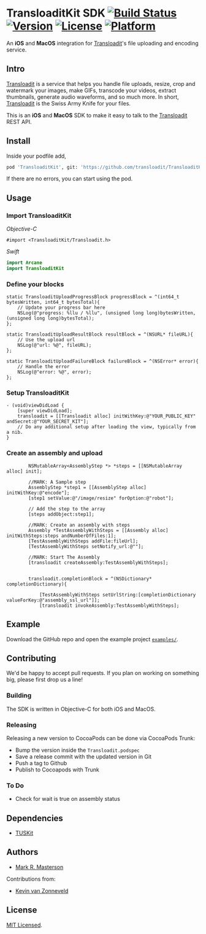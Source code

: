 # TransloaditKit SDK [![Build Status](https://travis-ci.org/transloadit/TransloaditKit.svg?branch=master)](https://travis-ci.org/transloadit/TransloaditKit) [![Version](https://img.shields.io/cocoapods/v/Transloadit.svg?style=flat)](http://cocoapods.org/pods/Transloadit) [![License](https://img.shields.io/cocoapods/l/Transloadit.svg?style=flat)](http://cocoapods.org/pods/Transloadit) [![Platform](https://img.shields.io/cocoapods/p/Transloadit.svg?style=flat)](http://cocoapods.org/pods/Transloadit)

An **iOS** and **MacOS** integration for [Transloadit](https://transloadit.com)'s file
uploading and encoding service.

## Intro


[Transloadit](https://transloadit.com) is a service that helps you handle file
uploads, resize, crop and watermark your images, make GIFs, transcode your
videos, extract thumbnails, generate audio waveforms, and so much more. In
short, [Transloadit](https://transloadit.com) is the Swiss Army Knife for your
files.

This is an **iOS** and **MacOS**  SDK to make it easy to talk to the
[Transloadit](https://transloadit.com) REST API.

## Install

Inside your podfile add,

```bash
pod 'TransloaditKit', git: 'https://github.com/transloadit/TransloaditKit'
```

If there are no errors, you can start using the pod.

## Usage

### Import TransloaditKit
*Objective-C*
```objc
#import <TransloaditKit/Transloadit.h>
```

*Swift*
```Swift
import Arcane
import TransloaditKit
```

### Define your blocks
```objc
static TransloaditUploadProgressBlock progressBlock = ^(int64_t bytesWritten, int64_t bytesTotal){
    // Update your progress bar here
    NSLog(@"progress: %llu / %llu", (unsigned long long)bytesWritten, (unsigned long long)bytesTotal);
};

static TransloaditUploadResultBlock resultBlock = ^(NSURL* fileURL){
    // Use the upload url
    NSLog(@"url: %@", fileURL);
};

static TransloaditUploadFailureBlock failureBlock = ^(NSError* error){
    // Handle the error
    NSLog(@"error: %@", error);
};
```

### Setup TransloaditKit
```objc
- (void)viewDidLoad {
    [super viewDidLoad];
    transloadit = [[Transloadit alloc] initWithKey:@"YOUR_PUBLIC_KEY" andSecret:@"YOUR_SECRET_KIT"];
	// Do any additional setup after loading the view, typically from a nib.
}
```

### Create an assembly and upload
```objc
        NSMutableArray<AssemblyStep *> *steps = [[NSMutableArray alloc] init];
        
        //MARK: A Sample step
        AssemblyStep *step1 = [[AssemblyStep alloc] initWithKey:@"encode"];
        [step1 setValue:@"/image/resize" forOption:@"robot"];
        
        // Add the step to the array
        [steps addObject:step1];
        
        //MARK: Create an assembly with steps
        Assembly *TestAssemblyWithSteps = [[Assembly alloc] initWithSteps:steps andNumberOfFiles:1];
        [TestAssemblyWithSteps addFile:fileUrl];
        [TestAssemblyWithSteps setNotify_url:@""];
        
        //MARK: Start The Assembly
        [transloadit createAssembly:TestAssemblyWithSteps];
        
        
        transloadit.completionBlock = ^(NSDictionary* completionDictionary){
            
            [TestAssemblyWithSteps setUrlString:[completionDictionary valueForKey:@"assembly_ssl_url"]];
            [transloadit invokeAssembly:TestAssemblyWithSteps];
```

## Example

Download the GitHub repo and open the example project
[`examples/`](https://github.com/transloadit/TransloaditKit/tree/master/Example).

## Contributing

We'd be happy to accept pull requests. If you plan on working on something big, please first drop us a line!

### Building

The SDK is written in Objective-C for both iOS and MacOS. 


### Releasing

Releasing a new version to CocoaPods can be done via CocoaPods Trunk:

 - Bump the version inside the `Transloadit.podspec`
 - Save a release commit with the updated version in Git
 - Push a tag to Github
 - Publish to Cocoapods with Trunk

### To Do

-  Check for wait is true on assembly status 

## Dependencies

* [TUSKit](https://github.com/tus/tuskit)

## Authors

* [Mark R. Masterson](https://twitter.com/markmasterson)

Contributions from:

* [Kevin van Zonneveld](https://twitter.com/kvz)

## License

[MIT Licensed](LICENSE).
